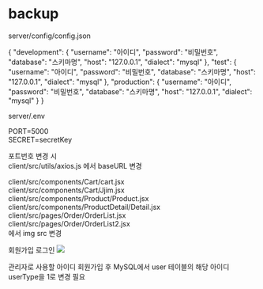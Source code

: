 # backup

server/config/config.json

{
    "development": {
      "username": "아이디",
      "password": "비밀번호",
      "database": "스키마명",
      "host": "127.0.0.1",
      "dialect": "mysql"
    },
    "test": {
      "username": "아이디",
      "password": "비밀번호",
      "database": "스키마명",
      "host": "127.0.0.1",
      "dialect": "mysql"
    },
    "production": {
      "username": "아이디",
      "password": "비밀번호",
      "database": "스키마명",
      "host": "127.0.0.1",
      "dialect": "mysql"
    }
}
  

server/.env

PORT=5000 <br>
SECRET=secretKey

포트번호 변경 시 <br>
client/src/utils/axios.js 에서 baseURL 변경 <br>


client/src/components/Cart/cart.jsx <br>
client/src/components/Cart/Jjim.jsx <br>
client/src/components/Product/Product.jsx <br>
client/src/components/ProductDetail/Detail.jsx <br>
client/src/pages/Order/OrderList.jsx <br>
client/src/pages/Order/OrderList2.jsx <br>
에서 img src 변경


회원가입 로그인
<img src="https://github.com/hyun45/backup/assets/159392652/0384b29d-59c0-4369-a850-5703daa29016" />






관리자로 사용할 아이디 회원가입 후 MySQL에서 user 테이블의 해당 아이디 userType을 1로 변경 필요
